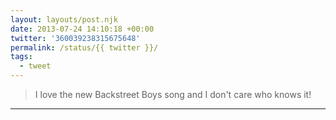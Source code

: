 ```yaml
---
layout: layouts/post.njk
date: 2013-07-24 14:10:18 +00:00
twitter: '360039238315675648'
permalink: /status/{{ twitter }}/
tags: 
  - tweet
---
```


> I love the new Backstreet Boys song and I don't care who knows it!

---
